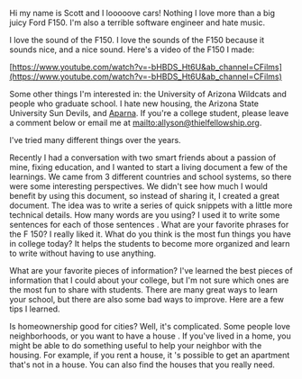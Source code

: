 Hi my name is Scott and I looooove cars! Nothing I love more than a big juicy Ford F150. I'm also a terrible software engineer and hate music. 

 I love the sound of the F150. I love the sounds of the F150 because it sounds nice, and a nice sound. Here's a video of the F150 I made:

[https://www.youtube.com/watch?v=-bHBDS_Ht6U&ab_channel=CFilms](https://www.youtube.com/watch?v=-bHBDS_Ht6U&ab_channel=CFilms)

Some other things I'm interested in: the University of Arizona Wildcats and people who graduate school. I hate new housing, the Arizona State University Sun Devils, and [Aparna](http://aparnakrishnan.com/).  If you're a college student, please leave a comment below or email me at [mailto:allyson@thielfellowship.org](mailto:allyson@thielfellowship.org). 

 I've tried many different things over the years. 

Recently I had a conversation with two smart friends about a passion of mine, fixing education, and I wanted to start a living document a few of the learnings. We came from 3 different countries and school systems, so there were some interesting perspectives.  We didn't see how much I would benefit by using this document, so instead of sharing it, I created a great document. The idea was to write a series of quick snippets with a little more technical details. How many words are you using? I used it to write some sentences for each of those sentences . What are your favorite phrases for the F 150? I really liked it. What do you think is the most fun things you have in college today? It helps the students to become more organized and learn to write without having to use anything.

 What are your favorite pieces of information? I've learned the best pieces of information that I could about your college, but I'm not sure which ones are the most fun to share with students.  There are many great ways to learn your school, but there are also some bad ways to improve. Here are a few tips I learned. 

Is homeownership good for cities? Well, it's complicated.  Some people love neighborhoods, or you want to have a house . If you've lived in a home, you might be able to do something useful to help your neighbor with the housing. For example, if you rent a house, it 's possible to get an apartment that's not in a house. You can also find the houses that you really need.
